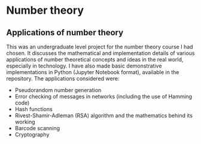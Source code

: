 # Number theory

## Applications of number theory
This was an undergraduate level project for the number theory course I had chosen. It discusses the mathematical and implementation details of various applications of number theoretical concepts and ideas in the real world, especially in technology. I have also made basic demonstrative implementations in Python (Jupyter Notebook format), available in the repository. The applications considered were:

- Pseudorandom number generation
- Error checking of messages in networks (including the use of Hamming code)
- Hash functions
- Rivest-Shamir-Adleman (RSA) algorithm and the mathematics behind its working
- Barcode scanning
- Cryptography
